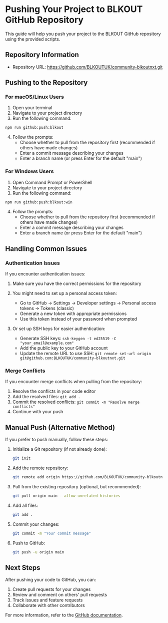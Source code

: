 # Pushing Your Project to BLKOUT GitHub Repository

This guide will help you push your project to the BLKOUT GitHub repository using the provided scripts.

## Repository Information

- Repository URL: https://github.com/BLKOUTUK/community-blkoutnxt.git

## Pushing to the Repository

### For macOS/Linux Users

1. Open your terminal
2. Navigate to your project directory
3. Run the following command:

```bash
npm run github:push:blkout
```

4. Follow the prompts:
   - Choose whether to pull from the repository first (recommended if others have made changes)
   - Enter a commit message describing your changes
   - Enter a branch name (or press Enter for the default "main")

### For Windows Users

1. Open Command Prompt or PowerShell
2. Navigate to your project directory
3. Run the following command:

```bash
npm run github:push:blkout:win
```

4. Follow the prompts:
   - Choose whether to pull from the repository first (recommended if others have made changes)
   - Enter a commit message describing your changes
   - Enter a branch name (or press Enter for the default "main")

## Handling Common Issues

### Authentication Issues

If you encounter authentication issues:

1. Make sure you have the correct permissions for the repository
2. You might need to set up a personal access token:
   - Go to GitHub → Settings → Developer settings → Personal access tokens → Tokens (classic)
   - Generate a new token with appropriate permissions
   - Use this token instead of your password when prompted

3. Or set up SSH keys for easier authentication:
   - Generate SSH keys: `ssh-keygen -t ed25519 -C "your_email@example.com"`
   - Add the public key to your GitHub account
   - Update the remote URL to use SSH: `git remote set-url origin git@github.com:BLKOUTUK/community-blkoutnxt.git`

### Merge Conflicts

If you encounter merge conflicts when pulling from the repository:

1. Resolve the conflicts in your code editor
2. Add the resolved files: `git add .`
3. Commit the resolved conflicts: `git commit -m "Resolve merge conflicts"`
4. Continue with your push

## Manual Push (Alternative Method)

If you prefer to push manually, follow these steps:

1. Initialize a Git repository (if not already done):
   ```bash
   git init
   ```

2. Add the remote repository:
   ```bash
   git remote add origin https://github.com/BLKOUTUK/community-blkoutnxt.git
   ```

3. Pull from the existing repository (optional, but recommended):
   ```bash
   git pull origin main --allow-unrelated-histories
   ```

4. Add all files:
   ```bash
   git add .
   ```

5. Commit your changes:
   ```bash
   git commit -m "Your commit message"
   ```

6. Push to GitHub:
   ```bash
   git push -u origin main
   ```

## Next Steps

After pushing your code to GitHub, you can:

1. Create pull requests for your changes
2. Review and comment on others' pull requests
3. Track issues and feature requests
4. Collaborate with other contributors

For more information, refer to the [GitHub documentation](https://docs.github.com/).